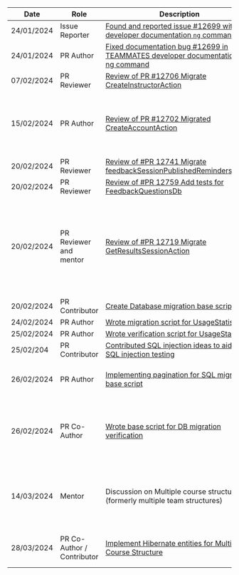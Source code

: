 | Date | Role | Description  | Key Achievement |
| --- | --- | ------------ | ------------ |
| 24/01/2024 | Issue Reporter | [Found and reported issue #12699 with developer documentation `ng` command](https://github.com/TEAMMATES/teammates/issues/12699) | |
| 24/01/2024 | PR Author | [Fixed documentation bug #12699 in TEAMMATES developer documentation with ng command](https://github.com/TEAMMATES/teammates/pull/12701) | Fixed documentation bug on key page (TEAMMATES new developer guide)
| 07/02/2024 | PR Reviewer | [Review of PR #12706 Migrate CreateInstructorAction](https://github.com/TEAMMATES/teammates/pull/12706) | |
| 15/02/2024 | PR Author | [Review of PR #12702 Migrated CreateAccountAction](https://github.com/TEAMMATES/teammates/pull/12702) | 1. Over 20k LoC 2. Found and fixed previously undetected bugs with HibernateContext and circular toString() errors which cause Stack Overflow crashes 3. migrated 12k LoC of previous json bundle to new SQL bundle format |
| 20/02/2024 | PR Reviewer | [Review of #PR 12741 Migrate feedbackSessionPublishedRemindersAction](https://github.com/TEAMMATES/teammates/pull/12741) | |
| 20/02/2024 | PR Reviewer | [Review of #PR 12759 Add tests for FeedbackQuestionsDb](https://github.com/TEAMMATES/teammates/pull/12759)
| 20/02/2024 | PR Reviewer and mentor | [Review of #PR 12719 Migrate GetResultsSessionAction](https://github.com/TEAMMATES/teammates/pull/12719) | Provide guidance on best practices (Avoid shared mutable instances in Const file, only immutable String literals, naming conventions `is...` for boolean), provide mentorship on using inheritance for `NonExistentFeedbackResponse.java` instead of instantiating duplicate 'fake' feedback sessions multiple times, aid in explaining code. |
| 20/02/2024 | PR Contributor | [Create Database migration base scripts](https://github.com/TEAMMATES/teammates/pull/12766) | |
| 24/02/2024 | PR Author | [Wrote migration script for UsageStatistics](https://github.com/TEAMMATES/teammates/pull/12798) | | [Wrote migration script for AccountRequests](https://github.com/TEAMMATES/teammates/pull/12799) | |
| 25/02/2024 | PR Author | [Wrote verification script for UsageStatistics](https://github.com/TEAMMATES/teammates/pull/12842)| |
| 25/02/204 | PR Contributor | [Contributed SQL injection ideas to aid in SQL injection testing](https://github.com/TEAMMATES/teammates/pull/12788#discussion_r1501745332) | Provided SQL injection test cases to be used during SQLi testing |
| 26/02/2024 | PR Author | [Implementing pagination for SQL migration base script](https://github.com/TEAMMATES/teammates/pull/12845) | Prevent OutOfMemory errors due to large amount of data loaded and migrated by migrating page by page which can fit into memory |
| 26/02/2024 | PR Co-Author | [Wrote base script for DB migration verification](https://github.com/TEAMMATES/teammates/pull/12841) | Debugged issue regarding failure to verify equality of migrated entities due to incorrecly implemented isEqual() method, where instances should use .equals() instead of == to check equality of value |
| 14/03/2024 | Mentor | Discussion on Multiple course structure (formerly multiple team structures) | Ensure everyone on team understands project requirement, rename to Multiple Course Structure for clarity, since 'Teams' in TEAMMATES means something else, discussed UX flow and UI elements |
| 28/03/2024 | PR Co-Author / Contributor | [Implement Hibernate entities for Multiple Course Structure](https://github.com/TEAMMATES/teammates/pull/12948) | Database ERD schema discussion and validation, guidance on [many-to-many relationship representation in Hibernate](https://www.baeldung.com/hibernate-many-to-many). |